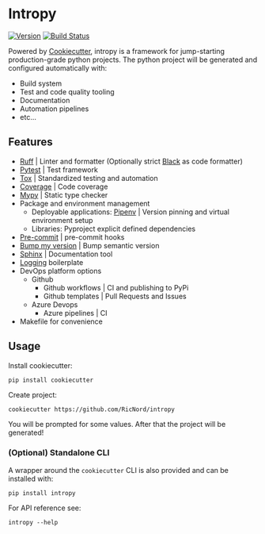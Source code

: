 # Intropy

[![Version](https://img.shields.io/pypi/v/intropy?color=blue)](https://pypi.org/project/intropy/)
[![Build Status](https://github.com/RicNord/intropy/actions/workflows/ci.yaml/badge.svg)](https://github.com/RicNord/intropy/actions)

Powered by [Cookiecutter](https://github.com/cookiecutter/cookiecutter),
intropy is a framework for jump-starting production-grade python projects. The
python project will be generated and configured automatically with:

- Build system
- Test and code quality tooling
- Documentation
- Automation pipelines
- etc...

## Features

- [Ruff](https://docs.astral.sh/ruff/) | Linter and formatter (Optionally
  strict [Black](https://black.readthedocs.io/en/stable/) as code formatter)
- [Pytest](https://docs.pytest.org/en/latest/) | Test framework
- [Tox](https://tox.wiki/en/latest/) | Standardized testing and automation
- [Coverage](https://coverage.readthedocs.io/en/latest/) | Code coverage
- [Mypy](https://www.mypy-lang.org/) | Static type checker
- Package and environment management
  - Deployable applications: [Pipenv](https://pipenv.pypa.io/en/latest/) |
    Version pinning and virtual environment setup
  - Libraries: Pyproject explicit defined dependencies
- [Pre-commit](https://pre-commit.com/) | pre-commit hooks
- [Bump my version](https://callowayproject.github.io/bump-my-version/) | Bump
  semantic version
- [Sphinx](https://www.sphinx-doc.org/) | Documentation tool
- [Logging](https://docs.python.org/3/library/logging.html) boilerplate
- DevOps platform options
  - Github
    - Github workflows | CI and publishing to PyPi
    - Github templates | Pull Requests and Issues
  - Azure Devops
    - Azure pipelines | CI
- Makefile for convenience

## Usage

Install cookiecutter:

```shell
pip install cookiecutter
```

Create project:

```shell
cookiecutter https://github.com/RicNord/intropy
```

You will be prompted for some values. After that the project will be generated!

### (Optional) Standalone CLI

A wrapper around the `cookiecutter` CLI is also provided and can be installed
with:

```shell
pip install intropy
```

For API reference see:

```shell
intropy --help
```
